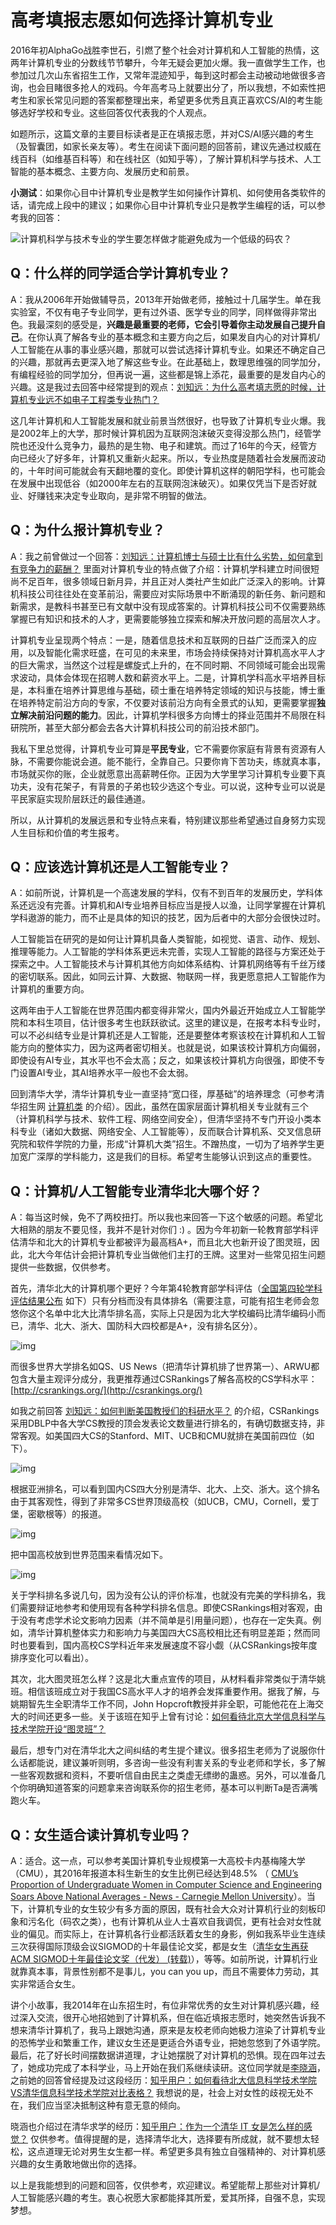 # 高考填报志愿如何选择计算机专业

2016年初AlphaGo战胜李世石，引燃了整个社会对计算机和人工智能的热情，这两年计算机专业的分数线节节攀升，今年无疑会更加火爆。我一直做学生工作，也参加过几次山东省招生工作，又常年混迹知乎，每到这时都会主动被动地做很多咨询，也会目睹很多抢人的戏码。今年高考马上就要出分了，所以我想，不如索性把考生和家长常见问题的答案都整理出来，希望更多优秀且真正喜欢CS/AI的考生能够选好学校和专业。这些回答仅代表我的个人观点。

如题所示，这篇文章的主要目标读者是正在填报志愿，并对CS/AI感兴趣的考生（及智囊团，如家长亲友等）。考生在阅读下面问题的回答前，建议先通过权威在线百科（如维基百科等）和在线社区（如知乎等），了解计算机科学与技术、人工智能的基本概念、主要方向、发展历史和前景。

**小测试**：如果你心目中计算机专业是教学生如何操作计算机、如何使用各类软件的话，请完成上段中的建议；如果你心目中计算机专业只是教学生编程的话，可以参考我的回答：

![计算机科学与技术专业的学生要怎样做才能避免成为一个低级的码农？](figures/major-qa1.png)



## Q：什么样的同学适合学计算机专业？

A：我从2006年开始做辅导员，2013年开始做老师，接触过十几届学生。单在我实验室，不仅有电子专业同学，更有过外语、医学专业的同学，同样做得非常出色。我最深刻的感受是，**兴趣是最重要的老师，它会引导着你主动发展自己提升自己**。在你认真了解各专业的基本概念和主要方向之后，如果发自内心的对计算机/人工智能在从事的事业感兴趣，那就可以尝试选择计算机专业。如果还不确定自己的兴趣，那就再去更深入地了解这些专业。在此基础上，数理思维强的同学加分，有编程经验的同学加分，但再说一遍，这些都是锦上添花，最重要的是发自内心的兴趣。这是我过去回答中经常提到的观点：[刘知远：为什么高考填志愿的时候，计算机专业远不如电子工程类专业热门？](https://www.zhihu.com/question/37364551/answer/75364711)

这几年计算机和人工智能发展和就业前景当然很好，也导致了计算机专业火爆。我是2002年上的大学，那时候计算机因为互联网泡沫破灭变得没那么热门，经管学院也还没什么竞争力，最热的是生物、电子和建筑。而过了16年的今天，经管方向已经火了好多年，计算机又重新火起来。所以，专业热度是随着社会发展而波动的，十年时间可能就会有天翻地覆的变化。即使计算机这样的朝阳学科，也可能会在发展中出现低谷（如2000年左右的互联网泡沫破灭）。如果仅凭当下是否好就业、好赚钱来决定专业取向，是非常不明智的做法。



## Q：为什么报计算机专业？

A：我之前曾做过一个回答：[刘知远：计算机博士与硕士比有什么劣势，如何拿到有竞争力的薪酬？](https://www.zhihu.com/question/25415505/answer/238630560) 里面对计算机专业的特点做了介绍：计算机学科建立时间很短尚不足百年，很多领域日新月异，并且正对人类社产生如此广泛深入的影响。计算机科技公司往往处在变革前沿，需要应对实际场景中不断涌现的新任务、新问题和新需求，是教科书甚至已有文献中没有现成答案的。计算机科技公司不仅需要熟练掌握已有知识和技术的人才，更需要能够独立探索和解决开放问题的高层次人才。

计算机专业呈现两个特点：一是，随着信息技术和互联网的日益广泛而深入的应用，以及智能化需求旺盛，在可见的未来里，市场会持续保持对计算机高水平人才的巨大需求，当然这个过程是螺旋式上升的，在不同时期、不同领域可能会出现需求波动，具体会体现在招聘人数和薪资水平上。二是，计算机学科高水平培养目标是，本科重在培养计算思维与基础，硕士重在培养特定领域的知识与技能，博士重在培养特定前沿方向的专家，不仅要对该前沿方向有全景式的认知，更需要掌握**独立解决前沿问题的能力**。因此，计算机学科很多方向博士的择业范围并不局限在科研院所，甚至大部分都会去各大计算机科技公司的前沿技术部门。

我私下里总觉得，计算机专业可算是**平民专业**，它不需要你家庭有背景有资源有人脉，不需要你能说会道。能不能行，全靠自己。只要你肯下苦功夫，练就真本事，市场就买你的账，企业就愿意出高薪聘任你。正因为大学里学习计算机专业要下真功夫，没有花架子，有背景的子弟也较少选这个专业。可以说，这种专业可以说是平民家庭实现阶层跃迁的最佳通道。

所以，从计算机的发展远景和专业特点来看，特别建议那些希望通过自身努力实现人生目标和价值的考生报考。


## Q：应该选计算机还是人工智能专业？

A：如前所说，计算机是一个高速发展的学科，仅有不到百年的发展历史，学科体系还远没有完善。计算机和AI专业培养目标应当是授人以渔，让同学掌握在计算机学科遨游的能力，而不止是具体的知识的技艺，因为后者中的大部分会很快过时。

人工智能旨在研究的是如何让计算机具备人类智能，如视觉、语言、动作、规划、推理等能力。人工智能的学科体系更远未完善，实现人工智能的路径与方案还处于探索之中。人工智能技术与计算机其他方向如体系结构、计算机网络等有千丝万缕的密切联系。因此，如同云计算、大数据、物联网一样，我更愿意把人工智能作为计算机的重要方向。

这两年由于人工智能在世界范围内都变得非常火，国内外最近开始成立人工智能学院和本科生项目，估计很多考生也跃跃欲试。这里的建议是，在报考本科专业时，可以不必纠结专业是计算机还是人工智能，还是要整体考察该校在计算机和人工智能方向的整体实力，因为这两者密切相关。也就是说，如果该校计算机方向偏弱，即使设有AI专业，其水平也不会太高；反之，如果该校计算机方向很强，即使不专门设置AI专业，其AI培养水平一般也不会太弱。

回到清华大学，清华计算机专业一直坚持“宽口径，厚基础”的培养理念（可参考清华招生网 [计算机类](http://join-tsinghua.edu.cn/publish/bzw2019/12240/2019/20190516023220283581130/20190516023220283581130_.html) 的介绍）。因此，虽然在国家层面计算机相关专业就有三个（计算机科学与技术、软件工程、网络空间安全），但清华坚持不专门开设小类本科专业（诸如大数据、网络安全、人工智能等），反而联合计算机系、交叉信息研究院和软件学院的力量，形成“计算机大类”招生。不蹭热度，一切为了培养学生更加宽广深厚的学科能力，这是我们的目标。希望考生能够认识到这点的重要性。



## Q：计算机/人工智能专业清华北大哪个好？

A：每当这时候，免不了两校扭打。所以我也来回答一下这个敏感的问题。希望北大相熟的朋友不要见怪，我并不是针对你们 :) 。因为今年初新一轮教育部学科评估清华和北大的计算机专业都被评为最高档A+，而且北大也新开设了图灵班，因此，北大今年估计会把计算机专业当做他们主打的王牌。这里对一些常见招生问题提供一些数据，仅供参考。

首先，清华北大的计算机哪个更好？今年第4轮教育部学科评估（[全国第四轮学科评估结果公布](https://link.zhihu.com/?target=http%3A//www.cdgdc.edu.cn/xwyyjsjyxx/xkpgjg/) 如下）只有分档而没有具体排名（需要注意，可能有招生老师会忽悠你这个名单中北大比清华排名高，实际上只是因为北大学校编码比清华编码小而已，清华、北大、浙大、国防科大四校都是A+，没有排名区分）。

![img](figures/08-1-rank1.jpg)

而很多世界大学排名如QS、US News（把清华计算机排了世界第一）、ARWU都包含大量主观评分成分，我更推荐通过CSRankings了解各高校的CS学科水平：[http://csrankings.org/](http://csrankings.org/)

如我之前回答 [刘知远：如何判断美国教授们的科研水平？](https://www.zhihu.com/question/57311808/answer/327560178) 的介绍，CSRankings采用DBLP中各大学CS教授的顶会发表论文数量进行排名的，有确切数据支持，非常客观。如美国四大CS的Stanford、MIT、UCB和CMU就排在美国前四位（如下）。

![img](figures/08-1-csrank.jpg)

根据亚洲排名，可以看到国内CS四大分别是清华、北大、上交、浙大。这个排名由于其客观性，得到了非常多CS世界顶级高校（如UCB，CMU，Cornell，爱丁堡，密歇根等）的报道。

![img](figures/08-1-csrank2.jpg)

把中国高校放到世界范围来看情况如下。

![img](figures/08-1-csrank3.jpg)

关于学科排名多说几句，因为没有公认的评价标准，也就没有完美的学科排名，我们需要辩证地参考和使用现有各种学科排名信息。即使CSRankings相对客观，由于没有考虑学术论文影响力因素（并不简单是引用量问题），也存在一定失真。例如，清华计算机整体实力和影响力与美国四大CS高校相比还有明显差距；然而同时也要看到，国内高校CS学科近年来发展速度不容小觑（从CSRankings按年度排序变化可以看出）。

其次，北大图灵班怎么样？这是北大重点宣传的项目，从材料看非常类似于清华姚班。相信该班成立对于我国CS高水平人才的培养会发挥重要作用。据我了解，与姚期智先生全职清华工作不同，John Hopcroft教授并非全职，可能他花在上海交大的时间还更多一些。关于该班在知乎上曾有讨论：[如何看待北京大学信息科学与技术学院开设“图灵班”？](https://www.zhihu.com/question/61463600)

最后，想专门对在清华北大之间纠结的考生提个建议。很多招生老师为了说服你什么话都能说，建议兼听则明，多咨询一些没有利害关系的专业老师和学长，多了解一些客观数据和资料，不要听信自由民主之类虚无缥缈的蛊惑。另外，可以准备几个你明确知道答案的问题拿来咨询联系你的招生老师，基本可以判断Ta是否满嘴跑火车。



## Q：女生适合读计算机专业吗？

A：适合。这一点，可以参考美国计算机专业规模第一大高校卡内基梅隆大学（CMU），其2016年报道本科生新生的女生比例已经达到48.5% （ [CMU’s Proportion of Undergraduate Women in Computer Science and Engineering Soars Above National Averages - News - Carnegie Mellon University](https://www.cmu.edu/news/stories/archives/2016/september/undergrad-women-engineering-computer-science.html)）。当下，计算机专业的女生较少有多方面的原因，既有社会大众对计算机行业的刻板印象和污名化（码农之类），也有计算机从业人士喜欢自我调侃，更有社会对女性就业的偏见。而实际上，在计算机各行业都活跃着女生的身影，例如我系毕业生连续三次获得国际顶级会议SIGMOD的十年最佳论文奖，都是女生（[清华女生再获ACM SIGMOD十年最佳论文奖（代发） (转载)](http://m.newsmth.net/article/DCST.THU/single/249/3)），等等。如前所说，计算机行业就靠真本事，背景性别都不是事儿，you can you up，而且不需要体力劳动，其实非常适合女生。

讲个小故事，我2014年在山东招生时，有位非常优秀的女生对计算机感兴趣，经过深入交流，很开心地招她到了计算机系，但在临近填报志愿时，她突然告诉我不想来清华计算机了，我马上跟她沟通，原来是友校老师向她极力渲染了计算机专业的恐怖学业和繁重工作，建议女生还是更适合外语专业，把她忽悠到了外语学院。最后，花了好长时间摆数据讲道理，才让她摆脱了对计算机的恐惧。现在四年过去了，她成功完成了本科学业，马上开始在我们系继续读研。这位同学就是[李晓涵](https://www.zhihu.com/people/8666c8ca8b23f1e1f08804eb9af045d5)，之前她的回答曾经提及过这段经历：[知乎用户：如何看待北大信息科学技术学院VS清华信息科学技术学院对比表格？](https://www.zhihu.com/question/47917808/answer/108253889) 我想说的是，社会上对女性的歧视无处不在，我们应当坚决抵制这种有意无意的倾向。

晓涵也介绍过在清华求学的经历：[知乎用户：作为一个清华 IT 女是怎么样的感觉？](https://www.zhihu.com/question/28339554/answer/40710956) 仅供参考。值得提醒的是，选择清华北大，选择要有所成就，就不要想太轻松，这点道理无论对男生女生都一样。希望更多具有独立自强精神的、对计算机感兴趣的女生勇敢地做出你的选择。

以上是我能想到的问题和回答，仅供参考，欢迎建议。希望能帮上那些对计算机/人工智能感兴趣的考生。衷心祝愿大家都能择其所爱，爱其所择，自强不息，实现梦想。